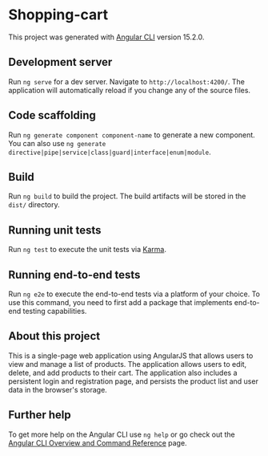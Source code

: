 # Shopping-cart 

This project was generated with [Angular CLI](https://github.com/angular/angular-cli) version 15.2.0.

## Development server

Run `ng serve` for a dev server. Navigate to `http://localhost:4200/`. The application will automatically reload if you change any of the source files.

## Code scaffolding

Run `ng generate component component-name` to generate a new component. You can also use `ng generate directive|pipe|service|class|guard|interface|enum|module`.

## Build

Run `ng build` to build the project. The build artifacts will be stored in the `dist/` directory.

## Running unit tests

Run `ng test` to execute the unit tests via [Karma](https://karma-runner.github.io).

## Running end-to-end tests

Run `ng e2e` to execute the end-to-end tests via a platform of your choice. To use this command, you need to first add a package that implements end-to-end testing capabilities.

## About this project

This is a single-page web application using AngularJS  that allows
users to view and manage a list of products. The application allows users to edit, delete,
and add products to their cart. The application  also includes a persistent login and
registration page, and persists the product list and user data in the browser's storage.

## Further help

To get more help on the Angular CLI use `ng help` or go check out the [Angular CLI Overview and Command Reference](https://angular.io/cli) page.
